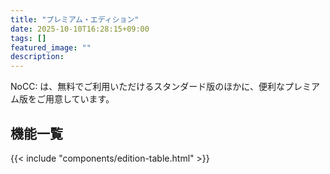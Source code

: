 ```yaml
---
title: "プレミアム・エディション"
date: 2025-10-10T16:28:15+09:00
tags: []
featured_image: ""
description: 
---
```


NoCC: は、無料でご利用いただけるスタンダード版のほかに、便利なプレミアム版をご用意しています。

## 機能一覧
{{< include "components/edition-table.html" >}}
